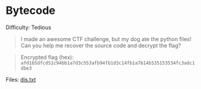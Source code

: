 # Bytecode
Difficulty: Tedious

> I made an awesome CTF challenge, but my dog ate the python files!  
> Can you help me recover the source code and decrypt the flag?

> Encrypted flag (hex): `afd1b5dfcd51c94bb1a7d3c553afb94fb1d3c14fb1a7b14b535153534fc3adc1dbe3`

Files: [dis.txt](dis.txt)
 
